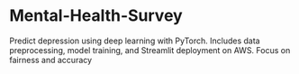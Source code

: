 # Mental-Health-Survey
Predict depression using deep learning with PyTorch. Includes data preprocessing, model training, and Streamlit deployment on AWS. Focus on fairness and accuracy
